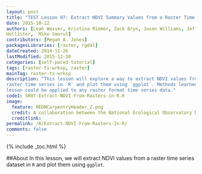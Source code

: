 ```yaml
---
layout: post
title: "TEST Lesson 07: Extract NDVI Summary Values from a Raster Time Series"
date: 2015-10-22
authors: [Leah Wasser, Kristina Riemer, Zack Bryn, Jason Williams, Jeff
Hollister,  Mike Smorul]
contributors: [Megan A. Jones]
packagesLibraries: [raster, rgdal]
dateCreated: 2014-11-26
lastModified: 2015-12-30
categories: [self-paced-tutorial]
tags: [raster-ts-wrksp, raster]
mainTag: raster-ts-wrksp
description: "This lesson will explore a way to extract NDVI values from a
raster time series in `R` and plot them using `ggplot`. Methods learned in this 
lesson could be applied to any raster format time series data."
code1: SR07-Extract-NDVI-From-Rasters-in-R.R
image:
  feature: NEONCarpentryHeader_2.png
  credit: A collaboration between the National Ecological Observatory Network (NEON) and Data Carpentry
  creditlink: 
permalink: /R/Extract-NDVI-From-Rasters-In-R/
comments: false
---
```


{% include _toc.html %}

##About
In this lesson, we will extract NDVI values from a
raster time series dataset in `R` and plot them using `ggplot`.



